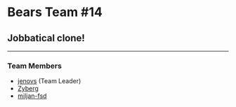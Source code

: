 # Bears Team #14

## Jobbatical clone!

---

### Team Members

* [jenovs](https://github.com/jenovs) (Team Leader)
* [Zyberg](https://github.com/Zyberg)
* [miljan-fsd](https://github.com/miljan-fsd)
